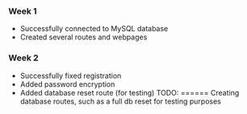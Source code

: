 ### Week 1
- Successfully connected to MySQL database
- Created several routes and webpages

### Week 2
- Successfully fixed registration
- Added password encryption
- Added database reset route (for testing)
TODO:
======
Creating database routes, such as a full db reset for testing purposes
